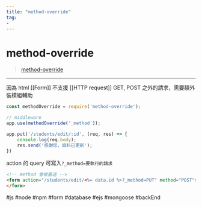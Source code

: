```yaml
---
title: "method-override"
tag: 
- 
---
```

# method-override
>[method-override](https://www.npmjs.com/package/method-override)
---
因為 html [[Form]] 不支援 [[HTTP request]] GET, POST 之外的請求，需要額外裝模組輔助

```js
const methodOverride = require('method-override');

// middleware
app.use(methodOverride('_method'));

app.put('/students/edit/:id', (req, res) => {
	console.log(req.body);
	res.send('感謝您，資料已更新');
})
```
action 的 query 可寫入`?_method=要執行的請求`
```html
<!-- method 會被蓋過 -->
<form action="/students/edit/<%= data.id %>?_method=PUT" method="POST">
</form>
```
#js #node #npm #form #database  #ejs #mongoose #backEnd 